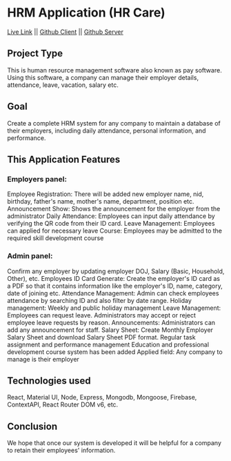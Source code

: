 # HRM Application (HR Care)

[Live Link](https://hrcare.netlify.app/) ||
[Github Client](https://github.com/md-mh/hr-care-client) ||
[Github Server](https://github.com/md-mh/hr-care-backend)


## Project Type
This is human resource management software also known as pay software. Using this software, a company can manage their employer details, attendance, leave, vacation, salary etc.

##  Goal 
Create a complete HRM system for any company to maintain a database of their employers, including daily attendance, personal information, and performance.

## This Application Features
### Employers panel:
Employee Registration: There will be added new employer name, nid, birthday, father's name, mother's name, department, position etc.
Announcement Show: Shows the announcement for the employer from the administrator
Daily Attendance: Employees can input daily attendance by verifying the QR code from their ID card.
Leave Management: Employees can applied for necessary leave
Course: Employees may be admitted to the required skill development course

### Admin panel:
Confirm any employer by updating employer DOJ, Salary (Basic, Household, Other), etc.
Employees ID Card Generate: Create the employer's ID card as a PDF so that it contains information like the employer's ID, name, category, date of joining etc.
Attendance Management: Admin can check employees attendance by searching ID and also filter by date range.
Holiday management: Weekly and public holiday management
Leave Management: Employees can request leave. Administrators may accept or reject employee leave requests by reason.
Announcements: Administrators can add any announcement for staff.
Salary Sheet: Create Monthly Employer Salary Sheet and download Salary Sheet PDF format.
Regular task assignment and performance management
Education and professional development course system has been added
Applied field: Any company to manage is their employer

## Technologies used
React, Material UI, Node, Express, Mongodb, Mongoose, Firebase, ContextAPI, React Router DOM v6, etc.

## Conclusion
We hope that once our system is developed it will be helpful for a company to retain their employees' information.




